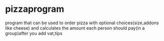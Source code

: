 # pizzaprogram
program that can be used to order pizza with optional choices(size,addons like cheese) 
and calculates the amount each person should pay(in a group)after you add vat,tips
